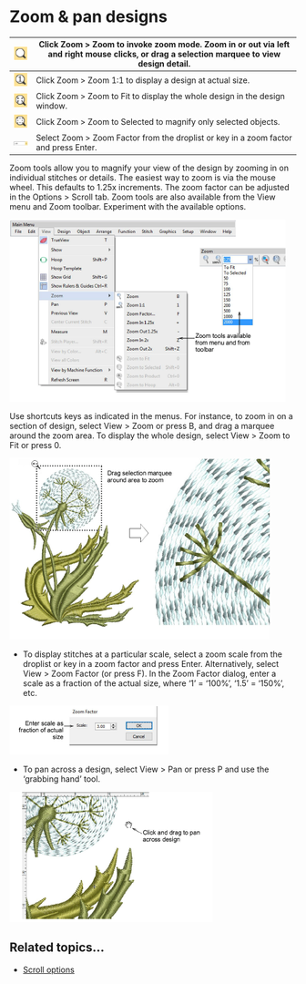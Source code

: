 # Zoom & pan designs

| ![Zoom.png](assets/Zoom.png)                     | Click Zoom > Zoom to invoke zoom mode. Zoom in or out via left and right mouse clicks, or drag a selection marquee to view design detail. |
| ------------------------------------------------ | ----------------------------------------------------------------------------------------------------------------------------------------- |
| ![Zoom100.png](assets/Zoom100.png)               | Click Zoom > Zoom 1:1 to display a design at actual size.                                                                                 |
| ![ZoomToFit.png](assets/ZoomToFit.png)           | Click Zoom > Zoom to Fit to display the whole design in the design window.                                                                |
| ![ZoomToSelected.png](assets/ZoomToSelected.png) | Click Zoom > Zoom to Selected to magnify only selected objects.                                                                           |
| ![ZoomFactor.png](assets/ZoomFactor.png)         | Select Zoom > Zoom Factor from the droplist or key in a zoom factor and press Enter.                                                      |

Zoom tools allow you to magnify your view of the design by zooming in on individual stitches or details. The easiest way to zoom is via the mouse wheel. This defaults to 1.25x increments. The zoom factor can be adjusted in the Options > Scroll tab. Zoom tools are also available from the View menu and Zoom toolbar. Experiment with the available options.

![view00021.png](assets/view00021.png)

Use shortcuts keys as indicated in the menus. For instance, to zoom in on a section of design, select View > Zoom or press B, and drag a marquee around the zoom area. To display the whole design, select View > Zoom to Fit or press 0.

![ZoomDesign1.png](assets/ZoomDesign1.png)

- To display stitches at a particular scale, select a zoom scale from the droplist or key in a zoom factor and press Enter. Alternatively, select View > Zoom Factor (or press F). In the Zoom Factor dialog, enter a scale as a fraction of the actual size, where ‘1’ = ‘100%’, ‘1.5’ = ‘150%’, etc.

![ZoomFactor00026.png](assets/ZoomFactor00026.png)

- To pan across a design, select View > Pan or press P and use the ‘grabbing hand’ tool.

![view00029.png](assets/view00029.png)

## Related topics...

- [Scroll options](../../Setup/settings/Scroll_options)
